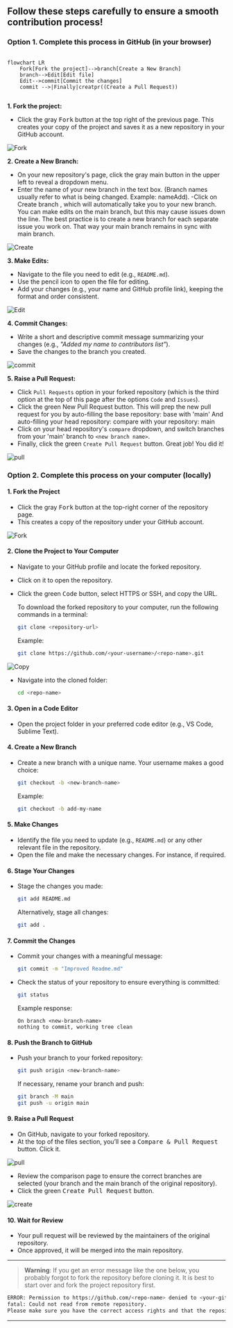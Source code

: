 ## Follow these steps carefully to ensure a smooth contribution process!

### Option 1. Complete this process in GitHub (in your browser)


```mermaid

flowchart LR
    Fork[Fork the project]-->branch[Create a New Branch]
    branch-->Edit[Edit file]
    Edit-->commit[Commit the changes]
    commit -->|Finally|creatpr((Create a Pull Request))
    
```

**1. Fork the project:**

- Click the gray <kbd>Fork</kbd> button at the top right of the previous page. This creates your copy of the project and saves it as a new repository in your GitHub account.

![Fork](./fork.png)

**2. Create a New Branch:**

- On your new repository's page, click the gray main button in the upper left to reveal a dropdown menu.
- Enter the name of your new branch in the text box. (Branch names usually refer to what is being changed. Example: nameAdd).
  -Click on Create branch <new branch name>, which will automatically take you to your new branch. You can make edits on the main branch, but this may cause issues down the line. The best practice is to create a new branch for each separate issue you work on. That way your main branch remains in sync with main branch.

![Create](./new_branch.png)

**3. Make Edits:**  
- Navigate to the file you need to edit (e.g., `README.md`).  
- Use the pencil icon to open the file for editing.  
- Add your changes (e.g., your name and GitHub profile link), keeping the format and order consistent.

![Edit](./edit.png)

**4. Commit Changes:**
- Write a short and descriptive commit message summarizing your changes (e.g., *"Added my name to contributors list"*).  
- Save the changes to the branch you created.

![commit](./commit.png)

**5. Raise a Pull Request:**

- Click `Pull Requests` option in your forked repository (which is the third option at the top of this page after the options `Code` and `Issues`).
- Click the green New Pull Request button. This will prep the new pull request for you by auto-filling the base repository: base with 'main' And auto-filling your head repository: compare with your repository: main
- Click on your head repository's `compare` dropdown, and switch branches from your 'main' branch to `<new branch name>`.
- Finally, click the green `Create Pull Request` button. Great job! You did it!

![pull](./pull.png)

### Option 2. Complete this process on your computer (locally)

#### 1. **Fork the Project**  
- Click the gray <kbd>Fork</kbd> button at the top-right corner of the repository page.  
- This creates a copy of the repository under your GitHub account.

![Fork](./fork.png)

#### 2. **Clone the Project to Your Computer**  
- Navigate to your GitHub profile and locate the forked repository.  
- Click on it to open the repository.  
- Click the green <kbd>Code</kbd> button, select HTTPS or SSH, and copy the URL.  

  To download the forked repository to your computer, run the following commands in a terminal:  
  ```bash
  git clone <repository-url>
  ```
  Example:  
  ```bash
  git clone https://github.com/<your-username>/<repo-name>.git
  ```  
![Copy](./copy.png)

- Navigate into the cloned folder:  
  ```bash
  cd <repo-name>
  ```


#### 3. **Open in a Code Editor**  
- Open the project folder in your preferred code editor (e.g., VS Code, Sublime Text).

#### 4. **Create a New Branch**  
- Create a new branch with a unique name. Your username makes a good choice:  
  ```bash
  git checkout -b <new-branch-name>
  ```
  Example:  
  ```bash
  git checkout -b add-my-name
  ```

#### 5. **Make Changes**  
- Identify the file you need to update (e.g., `README.md`) or any other relevant file in the repository.  
- Open the file and make the necessary changes. For instance, if required. 

#### 6. **Stage Your Changes**  
- Stage the changes you made:  
  ```bash
  git add README.md
  ```
  Alternatively, stage all changes:  
  ```bash
  git add .
  ```

#### 7. **Commit the Changes**  
- Commit your changes with a meaningful message:  
  ```bash
  git commit -m "Improved Readme.md"
  ```

- Check the status of your repository to ensure everything is committed:  
  ```bash
  git status
  ```
  Example response:  
  ```text
  On branch <new-branch-name>
  nothing to commit, working tree clean
  ```

#### 8. **Push the Branch to GitHub**  
- Push your branch to your forked repository:  
  ```bash
  git push origin <new-branch-name>
  ```
  If necessary, rename your branch and push:  
  ```bash
  git branch -M main
  git push -u origin main
  ```

#### 9. **Raise a Pull Request**  
- On GitHub, navigate to your forked repository.  
- At the top of the files section, you’ll see a <kbd>Compare & Pull Request</kbd> button. Click it.  

![pull](./pull.png)

- Review the comparison page to ensure the correct branches are selected (your branch and the main branch of the original repository).  
- Click the green <kbd>Create Pull Request</kbd> button.  

![create](./create.png)

#### 10. **Wait for Review**  
- Your pull request will be reviewed by the maintainers of the original repository.  
- Once approved, it will be merged into the main repository.

---

> **Warning**: If you get an error message like the one below, you probably forgot to fork the repository before cloning it. It is best to start over and fork the project repository first.

```bash
ERROR: Permission to https://github.com/<repo-name> denied to <your-github-username>.
fatal: Could not read from remote repository.
Please make sure you have the correct access rights and that the repository exists.
```
---

